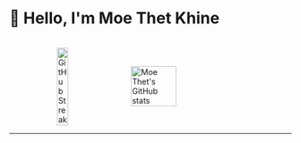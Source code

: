 

<!--
**MoeThetKhine/MoeThetKhine** is a ✨ _special_ ✨ repository because its `README.md` (this file) appears on your GitHub profile.

Here are some ideas to get you started:

- 🔭 I’m currently working on ...
- 🌱 I’m currently learning ...
- 👯 I’m looking to collaborate on ...
- 🤔 I’m looking for help with ...
- 💬 Ask me about ...
- 📫 How to reach me: ...
- 😄 Pronouns: ...
- ⚡ Fun fact: ...


<div style="display: flex; justify-content: center; align-items: center; max-width: 1000px; margin: 0 auto; gap: 20px;">
    <a href="https://git.io/streak-stats">
        <img src="https://streak-stats.demolab.com/?user=MoeThetKhine&theme=dark" alt="GitHub Streak" style="width: 42%;" />
    </a>
    <img src="https://github-readme-stats.vercel.app/api?username=MoeThetKhine&show_icons=true&theme=radical" style="width: 40%" alt="Moe Thet's GitHub stats" />

    
</div>

<hr />-->
# 👋 Hello, I'm Moe Thet Khine

<br />

<div style="display: flex; justify-content: center; align-items: center; max-width: 1000px; margin: 0 auto; gap: 20px;">
    <a href="https://git.io/streak-stats">
        <img src="https://streak-stats.demolab.com/?user=Moe Thet Khine&theme=dark" alt="GitHub Streak" style="width: 42%;" />
    </a>
    <img src="https://github-readme-stats.vercel.app/api?username=Moe Thet Khine&show_icons=true&theme=radical" style="width: 40%" alt="Moe Thet's GitHub stats" />
</div>

<hr />
